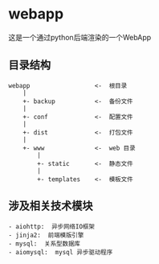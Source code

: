 # webapp
这是一个通过python后端渲染的一个WebApp


## 目录结构
	webapp 					<-	根目录
		|
		+- backup 			<-	备份文件
		|
		+- conf 			<-	配置文件
		|
		+- dist 			<-	打包文件
		|
		+- www 				<-	web 目录
			|
			+- static 		<-	静态文件
			|
			+- templates 	<-	模板文件

## 涉及相关技术模块
	- aiohttp:  异步网络IO框架
	- jinja2:  前端模版引擎
	- mysql:  关系型数据库
	- aiomysql:  mysql 异步驱动程序

